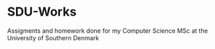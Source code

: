 # SDU-Works
Assigments and homework done for my Computer Science MSc at the University of Southern Denmark
